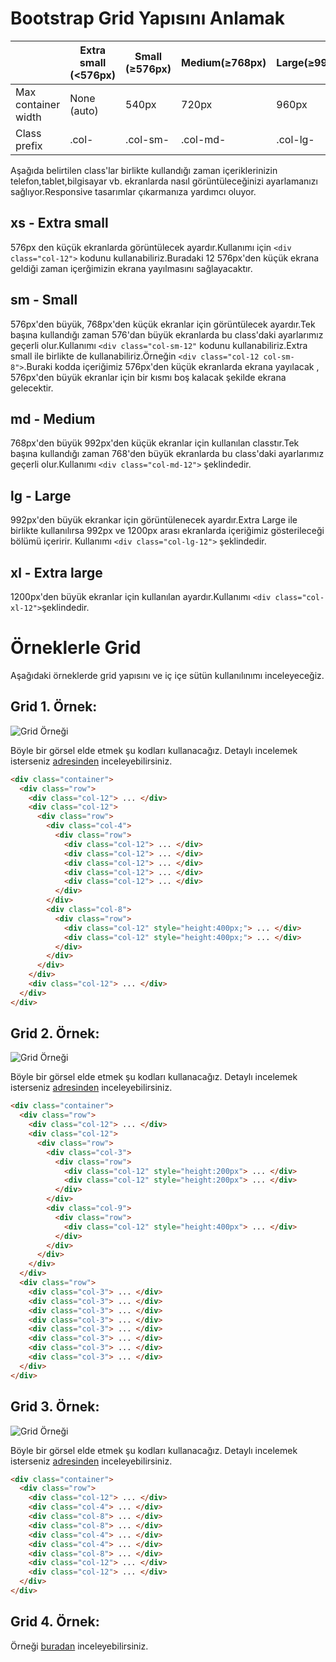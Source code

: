 # Bootstrap Grid Yapısını Anlamak

&nbsp;|Extra small (<576px)|Small (≥576px)|Medium(≥768px)|Large(≥992px)|Extra large(≥1200px)
------------|------------|-------------|------------|-------------|------------|
Max container width |None (auto)|540px|720px|960px|1140px
Class prefix|.col-|.col-sm-| 	.col-md-|.col-lg-|.col-xl-

Aşağıda belirtilen class'lar birlikte kullandığı zaman içeriklerinizin telefon,tablet,bilgisayar vb. ekranlarda nasıl görüntüleceğinizi ayarlamanızı sağlıyor.Responsive tasarımlar çıkarmanıza yardımcı oluyor.


## xs - Extra small
576px den küçük ekranlarda görüntülecek ayardır.Kullanımı için ```<div class="col-12">``` kodunu kullanabiliriz.Buradaki 12 576px'den küçük ekrana geldiği zaman içerğimizin ekrana yayılmasını sağlayacaktır.

## sm - Small
576px'den büyük, 768px'den küçük ekranlar için görüntülecek ayardır.Tek başına kullandığı zaman 576'dan büyük ekranlarda bu class'daki ayarlarımız geçerli olur.Kullanımı ```<div class="col-sm-12"``` kodunu kullanabiliriz.Extra small ile birlikte de kullanabiliriz.Örneğin ```<div class="col-12 col-sm-8">```.Buraki kodda içeriğimiz 576px'den küçük ekranlarda ekrana yayılacak , 576px'den büyük ekranlar için bir kısmı boş kalacak şekilde ekrana gelecektir.

## md - Medium
768px'den büyük 992px'den küçük ekranlar için kullanılan classtır.Tek başına kullandığı zaman 768'den büyük ekranlarda bu class'daki ayarlarımız geçerli olur.Kullanımı ```<div class="col-md-12">``` şeklindedir.

## lg - Large
992px'den büyük ekrankar için görüntülenecek ayardır.Extra Large ile birlikte kullanılırsa 992px ve 1200px arası ekranlarda içeriğimiz gösterileceği bölümü içeririr.
Kullanımı ```<div class="col-lg-12">``` şeklindedir.

## xl - Extra large
1200px'den büyük ekranlar için kullanılan ayardır.Kullanımı ```<div class="col-xl-12">```şeklindedir.

# Örneklerle Grid

Aşağıdaki örneklerde grid yapısını ve iç içe sütün kullanılınımı inceleyeceğiz.

## Grid 1. Örnek:

![Grid Örneği](https://raw.githubusercontent.com/kemtake/PHP-Egitimi/master/bootstrap.grid/img/bootstrap1.png)

Böyle bir görsel elde etmek şu kodları kullanacağız.
Detaylı incelemek isterseniz [adresinden](https://github.com/kemtake/PHP-Egitimi/blob/master/bootstrap.grid/ornek1.html) inceleyebilirsiniz.


```HTML
<div class="container">
  <div class="row">
    <div class="col-12"> ... </div>
    <div class="col-12">
      <div class="row">
        <div class="col-4">
          <div class="row">
            <div class="col-12"> ... </div>
            <div class="col-12"> ... </div>
            <div class="col-12"> ... </div>
            <div class="col-12"> ... </div>
            <div class="col-12"> ... </div>
          </div>
        </div>
        <div class="col-8">
          <div class="row">
            <div class="col-12" style="height:400px;"> ... </div>
            <div class="col-12" style="height:400px;"> ... </div>
          </div>
        </div>
      </div>
    </div>
    <div class="col-12"> ... </div>
  </div>
</div>
```

## Grid 2. Örnek:

![Grid Örneği](https://raw.githubusercontent.com/kemtake/PHP-Egitimi/master/bootstrap.grid/img/bootstrap3.png)

Böyle bir görsel elde etmek şu kodları kullanacağız.
Detaylı incelemek isterseniz [adresinden](https://github.com/kemtake/PHP-Egitimi/blob/master/bootstrap.grid/ornek2.html) inceleyebilirsiniz.

```HTML
<div class="container">
  <div class="row">
    <div class="col-12"> ... </div>
    <div class="col-12">
      <div class="row">
        <div class="col-3">
          <div class="row">
            <div class="col-12" style="height:200px"> ... </div>
            <div class="col-12" style="height:200px"> ... </div>
          </div>
        </div>
        <div class="col-9">
          <div class="row">
            <div class="col-12" style="height:400px"> ... </div>
          </div>
        </div>
      </div>
    </div>
  </div>
  <div class="row">
    <div class="col-3"> ... </div>
    <div class="col-3"> ... </div>
    <div class="col-3"> ... </div>
    <div class="col-3"> ... </div>
    <div class="col-3"> ... </div>
    <div class="col-3"> ... </div>
    <div class="col-3"> ... </div>
    <div class="col-3"> ... </div>
  </div>
</div>
```

## Grid 3. Örnek:

![Grid Örneği](https://raw.githubusercontent.com/kemtake/PHP-Egitimi/master/bootstrap.grid/img/bootstrap2.png)


Böyle bir görsel elde etmek şu kodları kullanacağız.
Detaylı incelemek isterseniz [adresinden](https://github.com/kemtake/PHP-Egitimi/blob/master/bootstrap.grid/ornek3.html) inceleyebilirsiniz.


```HTML
<div class="container">
  <div class="row">
    <div class="col-12"> ... </div>
    <div class="col-4"> ... </div>
    <div class="col-8"> ... </div>
    <div class="col-8"> ... </div>
    <div class="col-4"> ... </div>
    <div class="col-4"> ... </div>
    <div class="col-8"> ... </div>
    <div class="col-12"> ... </div>
    <div class="col-12"> ... </div>
  </div>
</div>
```


## Grid 4. Örnek:

Örneği [buradan](https://github.com/kemtake/PHP-Egitimi/blob/master/bootstrap.grid/ornek3.html) inceleyebilirsiniz.
